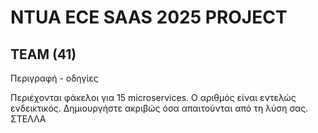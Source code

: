 # NTUA ECE SAAS 2025 PROJECT

## TEAM (41)

Περιγραφή - οδηγίες

Περιέχονται φάκελοι για 15 microservices. Ο αριθμός είναι εντελώς ενδεικτικός. Δημιουργήστε ακριβώς όσα απαιτούνται από τη λύση σας.
ΣΤΕΛΛΑ 

